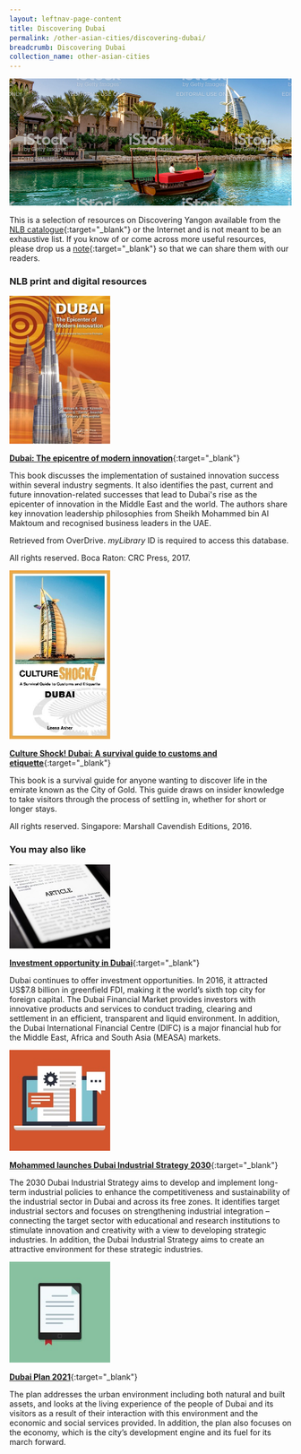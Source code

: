 ```yaml
---
layout: leftnav-page-content
title: Discovering Dubai
permalink: /other-asian-cities/discovering-dubai/
breadcrumb: Discovering Dubai
collection_name: other-asian-cities
---
```


<img src="\images\test\dubai-guide-test.jpg" alt="Dubai guide banner" style="width:800px;" />

This is a selection of resources on Discovering Yangon available from the [NLB catalogue](http://catalogue.nlb.gov.sg/){:target="_blank"} or the Internet and is not meant to be an exhaustive list. If you know of or come across more useful resources, please drop us a [note](mailto:ref@nlb.gov.sg){:target="_blank"} so that we can share them with our readers. 

### **NLB print and digital resources**

<img src="/images/book-covers/Dubai - The epicentre of modern innovation.jpg" style="width:180px;" />

[**Dubai: The epicentre of modern innovation**](){:target="_blank"}

This book discusses the implementation of sustained innovation success within several industry segments. It also identifies the past, current and future innovation-related successes that lead to Dubai's rise as the epicenter of innovation in the Middle East and the world. The authors share key innovation leadership philosophies from Sheikh Mohammed bin Al Maktoum and recognised business leaders in the UAE.

Retrieved from OverDrive. *myLibrary* ID is required to access this database.

All rights reserved. Boca Raton: CRC Press, 2017.

<img src="/images/book-covers/Culture Shock! Dubai - A survival guide to customs and etiquette.jpg" style="width:180px;" />

[**Culture Shock! Dubai: A survival guide to customs and etiquette**](http://eservice.nlb.gov.sg/item_holding.aspx?bid=202586939){:target="_blank"}

This book is a survival guide for anyone wanting to discover life in the emirate known as the City of Gold. This guide draws on insider knowledge to take visitors through the process of settling in, whether for short or longer stays.

All rights reserved. Singapore: Marshall Cavendish Editions, 2016.


### **You may also like**

<img src="/images/resources/Article 3.jpg" alt="article icon 3" style="width:180px;" />

[**Investment opportunity in Dubai**](https://www.visitdubai.com/en/business-in-dubai/grow-your-business/dynamic-dubai/doing-business-in-dubai-investment-opportunity){:target="_blank"}

Dubai continues to offer investment opportunities. In 2016, it attracted US$7.8 billion in greenfield FDI, making it the world’s sixth top city for foreign capital. The Dubai Financial Market provides investors with innovative products and services to conduct trading, clearing and settlement in an efficient, transparent and liquid environment. In addition, the Dubai International Financial Centre (DIFC) is a major financial hub for the Middle East, Africa and South Asia (MEASA) markets.

<img src="/images/resources/Article 4.jpg" alt="article icon 4" style="width:180px;" />

[**Mohammed launches Dubai Industrial Strategy 2030**](https://www.emirates247.com/news/government/mohammed-launches-2030-dubai-industrial-strategy-2016-06-26-1.633991){:target="_blank"}

The 2030 Dubai Industrial Strategy aims to develop and implement long-term industrial policies to enhance the competitiveness and sustainability of the industrial sector in Dubai and across its free zones. It identifies target industrial sectors and focuses on strengthening industrial integration – connecting the target sector with educational and research institutions to stimulate innovation and creativity with a view to developing strategic industries. In addition, the Dubai Industrial Strategy aims to create an attractive environment for these strategic industries.

<img src="/images/resources/Article 2.jpg" alt="article icon 2" style="width:180px;" />

[**Dubai Plan 2021**](https://www.dubaiplan2021.ae/dubai-plan-2021/){:target="_blank"}

The plan addresses the urban environment including both natural and built assets, and looks at the living experience of the people of Dubai and its visitors as a result of their interaction with this environment and the economic and social services provided. In addition, the plan also focuses on the economy, which is the city’s development engine and its fuel for its march forward.